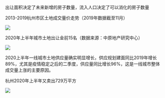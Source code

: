 
出让面积决定了未来新增的房子数量，流入人口决定了可以消化的房子数量

2013-2019杭州市区土地成交量价走势（2019年数据截至11月）

![](https://tva1.sinaimg.cn/large/007S8ZIlly1ghdd2xpn0bj30qa09r0tb.jpg)

2020年上半年城市土地出让金前15名（数据来源：中原地产研究中心）

![](https://tva1.sinaimg.cn/large/007S8ZIlly1ghdd6e1bt8j309108xmxy.jpg)

2020上半年一线城市土地供应量确实明显增长，供应规划建面同比2019年增长89%，尤其是疫情稳定之后的二季度，供应量同比增长96%，这是一线城市整体成交量上涨的主要原因。


杭州2020年上半年又卖出729万平方

![](https://tva1.sinaimg.cn/large/007S8ZIlly1ghdd90cxh0j30km0ocgo7.jpg)